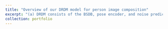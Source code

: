 ```yaml
---
title: "Overview of our DRDM model for person image composition"
excerpt: "(a) DRDM consists of the BSDB, pose encoder, and noise prediction block.(b) We design a disentangled classifier-free guided sampling, which amplifies the conditional signals of texture and pose based on parsing map, ensuring a close alignment between the appearance of the generated person image and the target pose. <br/><img src='/images/drdm.png'>"
collection: portfolio
---
```


